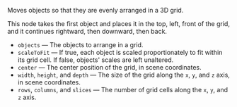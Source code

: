 Moves objects so that they are evenly arranged in a 3D grid.

This node takes the first object and places it in the top, left, front of the grid, and it continues rightward, then downward, then back.

   - `objects` — The objects to arrange in a grid.
   - `scaleToFit` — If true, each object is scaled proportionately to fit within its grid cell. If false, objects' scales are left unaltered.
   - `center` — The center position of the grid, in scene coordinates.
   - `width`, `height`, and `depth` — The size of the grid along the `x`, `y`, and `z` axis, in scene coordinates.
   - `rows`, `columns`, and `slices` — The number of grid cells along the `x`, `y`, and `z` axis.
